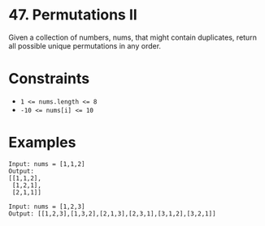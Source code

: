 # 47. Permutations II

Given a collection of numbers, nums, that might contain duplicates, return all possible unique
permutations in any order.

# Constraints

- `1 <= nums.length <= 8`
- `-10 <= nums[i] <= 10`

# Examples

```
Input: nums = [1,1,2]
Output:
[[1,1,2],
 [1,2,1],
 [2,1,1]]
```

```
Input: nums = [1,2,3]
Output: [[1,2,3],[1,3,2],[2,1,3],[2,3,1],[3,1,2],[3,2,1]]
```
